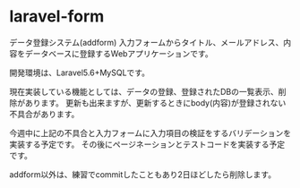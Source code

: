 # laravel-form
データ登録システム(addform)
入力フォームからタイトル、メールアドレス、内容をデータベースに登録するWebアプリケーションです。

開発環境は、Laravel5.6+MySQLです。

現在実装している機能としては、データの登録、登録されたDBの一覧表示、削除があります。
更新も出来ますが、更新するときにbody(内容)が登録されない不具合があります。

今週中に上記の不具合と入力フォームに入力項目の検証をするバリデーションを実装する予定です。
その後にページネーションとテストコードを実装する予定です。

addform以外は、練習でcommitしたこともあり2日ほどしたら削除します。
